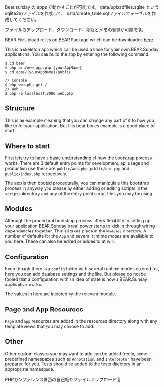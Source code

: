 Bear.sunday の apps で動かすことが可能です。
data/uploadfiles.sqlite というsqlite3のファイルを作成して、
data/create_table.sqlファイルでテーブルを作成してください。

ファイルのアップロード、ダウンロード、削除とメモの登録が可能です。



BEAR.FileUpload relies on BEAR.Package which can be downloaded [here](http://github.com/koriym/BEAR.Package).

This is a skeleton app which can be used a base for your own BEAR.Sunday applications. You can build the app by entering the following command.

    $ cd bear
    $ php bin/new_app.php {yourAppName}
    $ cd apps/{yourAppName}/public

    // Console
    $ php web.php get /
    // Web
    $ php -S localhost:8080 web.php

Structure
----------------------------

This is an example meaning that you can change any part of it to how you like to for your application. But this bear bones example is a good place to start.

Where to start
----------------------------

First lets try to have a basic understanding of how the bootstrap process works. There are 3 default entry points for development, api usage and production use these are `public/web.php`, `public/api.php` and `public/index.php` respectively.

The app is then booted procedurally, you can manipulate this bootstrap process in anyway you please by either adding or editing scripts in the `scripts` directory and any of the entry point script files you may be using.

Modules
----------------------------

Although the procedural bootstrap process offers flexibility in setting up your application BEAR.Sunday's real power starts to kick in through wiring dependencies together. This all takes place in the `Modules` directory. A number of defaults for the `App` and several runtime *modes* are available to you here. These can also be edited or added to at will.

Configuration
----------------------------

Even though there is a `config` folder with several runtime modes catered for, here you can add database settings and the like. But please do not be fooled that a configuration with an idea of state is how a BEAR.Sunday application works. 

The values in here are injected by the relevant module.


Page and App Resources
----------------------------

`Page` and `app` resources are added in the resources directory along with any template views that you may choose to add.

Other
----------------------------

Other custom classes you may want to add can be added freely, some predefined namespaces such as `Annotation`, and `Interceptor` have been prepared for you. Tests should be added to the tests directory in an appropriate namespace.

PHPカンファレンス関西の自己紹介ファイルアップロード用
